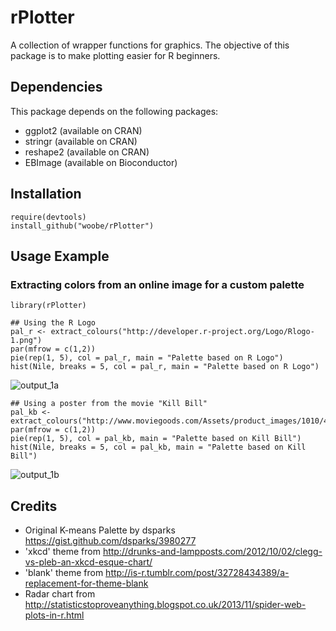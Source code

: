 rPlotter
========

A collection of wrapper functions for graphics. The objective of this package is to make plotting easier for R beginners.

## Dependencies

This package depends on the following packages:
- ggplot2 (available on CRAN)
- stringr (available on CRAN)
- reshape2 (available on CRAN)
- EBImage (available on Bioconductor)

## Installation

```
require(devtools)
install_github("woobe/rPlotter")
```

## Usage Example

### Extracting colors from an online image for a custom palette

```
library(rPlotter)
```

```
## Using the R Logo
pal_r <- extract_colours("http://developer.r-project.org/Logo/Rlogo-1.png")
par(mfrow = c(1,2))
pie(rep(1, 5), col = pal_r, main = "Palette based on R Logo")
hist(Nile, breaks = 5, col = pal_r, main = "Palette based on R Logo")
```

![output_1a](http://i.imgur.com/41Q40Hk.png)

```
## Using a poster from the movie "Kill Bill"
pal_kb <- extract_colours("http://www.moviegoods.com/Assets/product_images/1010/477803.1010.A.jpg")
par(mfrow = c(1,2))
pie(rep(1, 5), col = pal_kb, main = "Palette based on Kill Bill")
hist(Nile, breaks = 5, col = pal_kb, main = "Palette based on Kill Bill")
```

![output_1b](http://i.imgur.com/XUqOTSk.png)


## Credits

- Original K-means Palette by dsparks https://gist.github.com/dsparks/3980277
- 'xkcd' theme from http://drunks-and-lampposts.com/2012/10/02/clegg-vs-pleb-an-xkcd-esque-chart/  
- 'blank' theme from http://is-r.tumblr.com/post/32728434389/a-replacement-for-theme-blank
- Radar chart from http://statisticstoproveanything.blogspot.co.uk/2013/11/spider-web-plots-in-r.html
